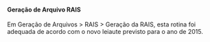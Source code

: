 #### **Geração de Arquivo RAIS**

Em Geração de Arquivos > RAIS > Geração da RAIS, esta rotina foi adequada de acordo com o novo leiaute previsto para o ano de 2015.




   

